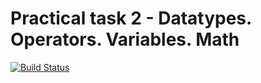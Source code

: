 # Practical task 2 - Datatypes. Operators. Variables. Math

[![Build Status](https://travis-ci.com/itmo-java-basics-2020/task-2-datatypes-and-operators-ayfokin.svg?branch=dev)](https://travis-ci.com/itmo-java-basics-2020/task-2-datatypes-and-operators-ayfokin)